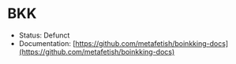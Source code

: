 # BKK

* Status: Defunct
* Documentation: [https://github.com/metafetish/boinkking-docs](https://github.com/metafetish/boinkking-docs)



